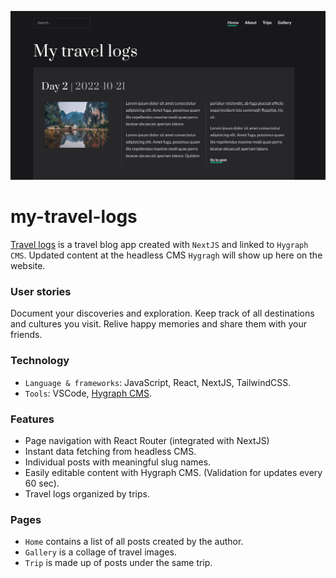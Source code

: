 ![my-travel-logs-coverImage](https://raw.githubusercontent.com/naomi-pham/my-travel-logs/main/daily-captures/public/Screenshot%202022-10-25%2010.44.45.png)

# my-travel-logs

[Travel logs](https://my-travel-logs.vercel.app/) is a travel blog app created with `NextJS` and linked to `Hygraph CMS`. Updated content at the headless CMS `Hygragh` will show up here on the website. 

### User stories 
Document your discoveries and exploration. Keep track of all destinations and cultures you visit. Relive happy memories and share them with your friends. 

### Technology
- `Language & frameworks`: JavaScript, React, NextJS, TailwindCSS.
- `Tools`: VSCode, [Hygraph CMS](https://app.hygraph.com/). 

### Features
- Page navigation with React Router (integrated with NextJS)
- Instant data fetching from headless CMS.
- Individual posts with meaningful slug names. 
- Easily editable content with Hygraph CMS. (Validation for updates every 60 sec). 
- Travel logs organized by trips.

### Pages
- `Home` contains a list of all posts created by the author. 
- `Gallery` is a collage of travel images.
- `Trip` is made up of posts under the same trip. 
